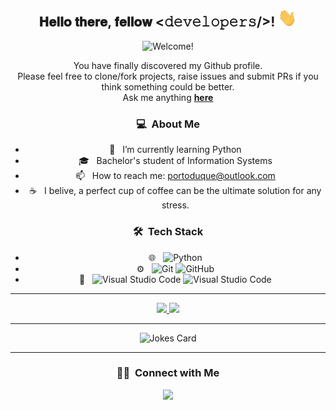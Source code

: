 <div align="center">
<h2> 𝐇𝐞𝐥𝐥𝐨 𝐭𝐡𝐞𝐫𝐞, 𝐟𝐞𝐥𝐥𝐨𝐰 <𝚍𝚎𝚟𝚎𝚕𝚘𝚙𝚎𝚛𝚜/>! <img src="https://github.com/ABSphreak/ABSphreak/blob/master/gifs/Hi.gif" width="30px"></h2>
</div>

<div align="center" width="50">

<img src="https://user-images.githubusercontent.com/37813839/113632275-3586cf00-9641-11eb-9203-aa73d3474158.gif" alt="Welcome!" width="300"/>

</div>

<div align="center">

You have finally discovered my Github profile. <br>
Please feel free to clone/fork projects, raise issues and submit PRs if you think something could be better. <br>
Ask me anything <a href="https://github.com/portoduque/portoduque/issues/new"><b>here</b></a><br>

<h3> 💻 &nbsp;About Me </h3>

- 🌱  &nbsp; I’m currently learning Python
- 🎓  &nbsp; Bachelor's student of Information Systems
- 📫 &nbsp; How to reach me: portoduque@outlook.com
- ☕ &nbsp; I belive, a perfect cup of coffee can be the ultimate solution for any stress. 


<h3> 🛠 &nbsp;Tech Stack</h3>

- 🌐 &nbsp;
  ![Python](https://img.shields.io/badge/-Python-333333?style=flat&logo=Python&logoColor=1572B6)
- ⚙️ &nbsp;
  ![Git](https://img.shields.io/badge/-Git-333333?style=flat&logo=git)
  ![GitHub](https://img.shields.io/badge/-GitHub-333333?style=flat&logo=github)
- 🔧 &nbsp;
  ![Visual Studio Code](https://img.shields.io/badge/-Visual%20Studio%20Code-333333?style=flat&logo=visual-studio-code&logoColor=007ACC)
   ![Visual Studio Code](https://img.shields.io/badge/-Pycharm-333333?style=flat&logo=Pycharm&logoColor=007ACC)
***
<p>
<a href="https://github.com/portoduque">
  <img height="150em" src="https://github-readme-stats.vercel.app/api?username=portoduque&show_icons=true&theme=radical" />
  <img height="150em" src="https://github-readme-stats-eight-theta.vercel.app/api/top-langs/?username=portoduque&theme=radical&layout=compact&exclude_lang=java+r" />
</a>
</p>

***
![Jokes Card](https://readme-jokes.vercel.app/api)
***
<h3> 🤝🏻 &nbsp;Connect with Me </h3>
<p align="center">
<a href="https://www.linkedin.com/in/portoduque/"><img src="https://img.shields.io/badge/-portoduque-0077B5?style=flat-square&logo=Linkedin&logoColor=white"/></a>

